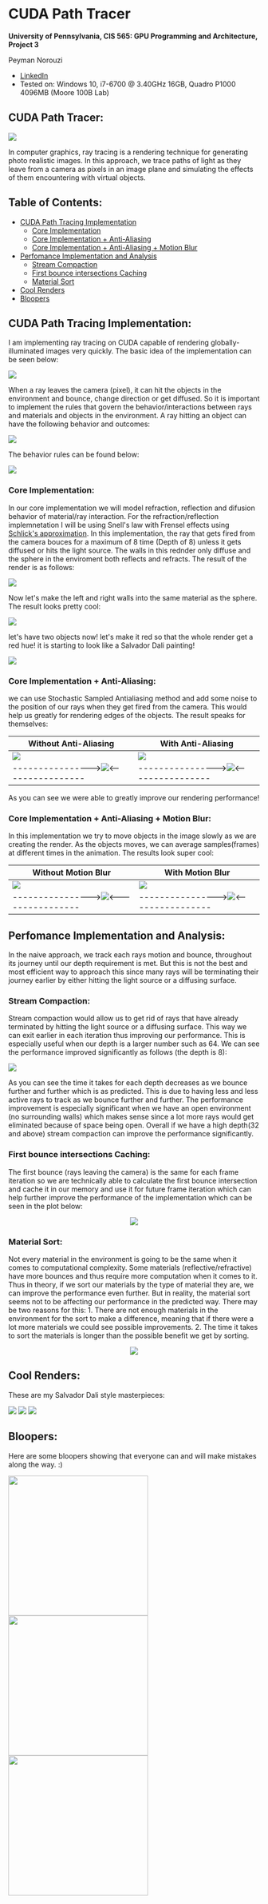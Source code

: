 CUDA Path Tracer
================

**University of Pennsylvania, CIS 565: GPU Programming and Architecture, Project 3**

Peyman Norouzi
* [LinkedIn](https://www.linkedin.com/in/peymannorouzi)
* Tested on: Windows 10, i7-6700 @ 3.40GHz 16GB, Quadro P1000 4096MB (Moore 100B Lab)


## CUDA Path Tracer:

![](img/w_MB.png)

In computer graphics, ray tracing is a rendering technique for generating photo realistic images. In this approach, we trace paths of light as they leave from a camera as pixels in an image plane and simulating the effects of them encountering with virtual objects. 


## Table of Contents:

- [CUDA Path Tracing Implementation](#cuda-path-tracing-implementation)
  * [Core Implementation](#core-implementation)
  * [Core Implementation + Anti-Aliasing](#core-implementation---anti-aliasing)
  * [Core Implementation + Anti-Aliasing + Motion Blur](#core-implementation---anti-aliasing---motion-blur)
- [Perfomance Implementation and Analysis](#perfomance-implementation-and-analysis)
  * [Stream Compaction](#stream-compaction)
  * [First bounce intersections Caching](#first-bounce-intersections-caching)
  * [Material Sort](#material-sort)
- [Cool Renders](#cool-renders)
- [Bloopers](#bloopers)


## CUDA Path Tracing Implementation:

I am implementing ray tracing on CUDA capable of rendering globally-illuminated images very quickly. The basic idea of the implementation can be seen below:

![](img/1280px-Ray_trace_diagram.svg.png)

When a ray leaves the camera (pixel), it can hit the objects in the environment and bounce, change direction or get diffused. So it is important to implement the rules that govern the behavior/interactions between rays and materials and objects in the environment. A ray hitting an object can have the following behavior and outcomes: 

![](img/beh_img.png)

The behavior rules can be found below: 

![](img/Ray_Tracing_Illustration_First_Bounce.png)


### Core Implementation:

In our core implementation we will model refraction, reflection and difusion behavior of material/ray interaction. For the refraction/reflection implemnetation I will be using Snell's law with Frensel effects using [Schlick's approximation](https://en.wikipedia.org/wiki/Schlick's_approximation). In this implementation, the ray that gets fired from the camera bouces for a maximum of 8 time (Depth of 8) unless it gets diffused or hits the light source. The walls in this rednder only diffuse and the sphere in the enviroment both reflects and refracts. The result of the render is as follows:

![](img/Basic_core.png)

Now let's make the left and right walls into the same material as the sphere. The result looks pretty cool:

![](img/Basic_m.png)

let's have two objects now! let's make it red so that the whole render get a red hue! it is starting to look like a Salvador Dali painting!

![](img/Basis_2.png)

### Core Implementation + Anti-Aliasing:

we can use Stochastic Sampled Antialiasing method and add some noise to the position of our rays when they get fired from the camera. This would help us greatly for rendering edges of the objects. The result speaks for themselves:

| Without Anti-Aliasing | With Anti-Aliasing |
| ------------- | ----------- |
| ![](img/wo_AA.png)  | ![](img/w_AA.png) |
| ---------------->![](img/wo_AA_Z.png)<---------------- | ---------------->![](img/w_AA_Z.png)<----------------|

As you can see we were able to greatly improve our rendering performance!

### Core Implementation + Anti-Aliasing + Motion Blur:

In this implementation we try to move objects in the image slowly as we are creating the render. As the objects moves, we can average samples(frames) at different times in the animation. The results look super cool:

| Without Motion Blur | With Motion Blur |
| ------------- | ----------- |
| ![](img/wo_MB.png)  | ![](img/w_MB.png) |
| ---------------->![](img/wo_MB_Z.png)<---------------- | ---------------->![](img/w_MB_Z.png)<----------------|


## Perfomance Implementation and Analysis:

In the naive approach, we track each rays motion and bounce, throughout its journey until our depth requirement is met. But this is not the best and most efficient way to approach this since many rays will be terminating their journey earlier by either hitting the light source or a diffusing surface.

### Stream Compaction: 

Stream compaction would allow us to get rid of rays that have already terminated by hitting the light source or a diffusing surface. This way we can exit earlier in each iteration thus improving our performance. This is especially useful when our depth is a larger number such as 64. We can see the performance improved significantly as follows (the depth is 8):


![](img/SC.png)


As you can see the time it takes for each depth decreases as we bounce further and further which is as predicted. This is due to having less and less active rays to track as we bounce further and further. The performance improvement is especially significant when we have an open environment (no surrounding walls) which makes sense since a lot more rays would get eliminated because of space being open. Overall if we have a high depth(32 and above) stream compaction can improve the performance significantly. 


### First bounce intersections Caching:

The first bounce (rays leaving the camera) is the same for each frame iteration so we are technically able to calculate the first bounce intersection and cache it in our memory and use it for future frame iteration which can help further improve the performance of the implementation which can be seen in the plot below: 


<p align="center">
  <img src="img/Cache.png">
</p>


### Material Sort:

Not every material in the environment is going to be the same when it comes to computational complexity. Some materials (reflective/refractive) have more bounces and thus require more computation when it comes to it. Thus in theory, if we sort our materials by the type of material they are, we can improve the performance even further. But in reality, the material sort seems not to be affecting our performance in the predicted way. There may be two reasons for this: 1. There are not enough materials in the environment for the sort to make a difference, meaning that if there were a lot more materials we could see possible improvements. 2. The time it takes to sort the materials is longer than the possible benefit we get by sorting. 

<p align="center">
  <img src="img/MS.png">
</p>


## Cool Renders:

These are my Salvador Dali style masterpieces:

![](img/final4.png)
![](img/final3.png)
![](img/final.png)


## Bloopers:

Here are some bloopers showing that everyone can and will make mistakes along the way. :)

<img src="img/blooper_MB.png" width="280"> <img src="img/blooper_refract.PNG" width="280"> <img src="img/blooper_refract2.PNG" width="280">
